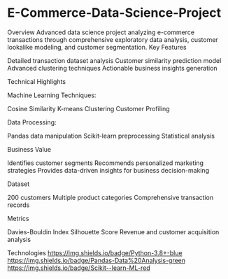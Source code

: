 # E-Commerce-Data-Science-Project
Overview
Advanced data science project analyzing e-commerce transactions through comprehensive exploratory data analysis, customer lookalike modeling, and customer segmentation.
Key Features

Detailed transaction dataset analysis
Customer similarity prediction model
Advanced clustering techniques
Actionable business insights generation

Technical Highlights

Machine Learning Techniques:

Cosine Similarity
K-means Clustering
Customer Profiling


Data Processing:

Pandas data manipulation
Scikit-learn preprocessing
Statistical analysis



Business Value

Identifies customer segments
Recommends personalized marketing strategies
Provides data-driven insights for business decision-making

Dataset

200 customers
Multiple product categories
Comprehensive transaction records

Metrics

Davies-Bouldin Index
Silhouette Score
Revenue and customer acquisition analysis

Technologies
https://img.shields.io/badge/Python-3.8+-blue
https://img.shields.io/badge/Pandas-Data%20Analysis-green
https://img.shields.io/badge/Scikit--learn-ML-red
